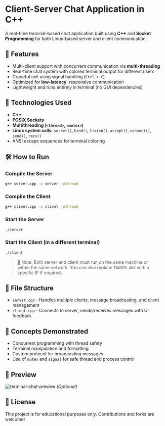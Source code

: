 
# Client-Server Chat Application in C++

A real-time terminal-based chat application built using **C++** and **Socket Programming** for both Linux-based server and client communication.

## 🚀 Features
- Multi-client support with concurrent communication via **multi-threading**
- Real-time chat system with colored terminal output for different users
- Graceful exit using signal handling (`Ctrl + C`)
- Optimized for **low-latency**, responsive communication
- Lightweight and runs entirely in terminal (no GUI dependencies)

## 🧠 Technologies Used
- **C++**
- **POSIX Sockets**
- **Multithreading (`<thread>`, `<mutex>`)**
- **Linux system calls**: `socket()`, `bind()`, `listen()`, `accept()`, `connect()`, `send()`, `recv()`
- ANSI escape sequences for terminal coloring

## 🛠 How to Run

### Compile the Server
```bash
g++ server.cpp -o server -pthread
```

### Compile the Client
```bash
g++ client.cpp -o client -pthread
```

### Start the Server
```bash
./server
```

### Start the Client (in a different terminal)
```bash
./client
```

> 📝 Note: Both server and client must run on the same machine or within the same network. You can also replace `INADDR_ANY` with a specific IP if required.

## 📂 File Structure
- `server.cpp` - Handles multiple clients, message broadcasting, and client management
- `client.cpp` - Connects to server, sends/receives messages with UI feedback

## 🧩 Concepts Demonstrated
- Concurrent programming with thread safety
- Terminal manipulation and formatting
- Custom protocol for broadcasting messages
- Use of `mutex` and `signal` for safe thread and process control

## 📸 Preview
![terminal-chat-preview](https://your-screenshot-link-if-any.com) *(Optional)*

## 📜 License
This project is for educational purposes only. Contributions and forks are welcome!
